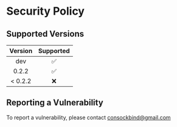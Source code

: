 # Security Policy

## Supported Versions

| Version  |     Supported      |
|:--------:|:------------------:|
|   dev    | :white_check_mark: |
|  0.2.2   | :white_check_mark: |
| < 0.2.2  |        :x:         |

## Reporting a Vulnerability

To report a vulnerability, please contact [consockbind@gmail.com](mailto:consockbind@gmail.com)
